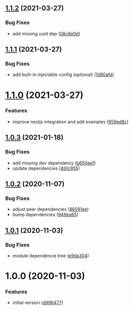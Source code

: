 ## [1.1.2](https://github.com/etienne-bechara/nestjs-redis/compare/v1.1.1...v1.1.2) (2021-03-27)


### Bug Fixes

* add missing uuid dep ([08c8e0d](https://github.com/etienne-bechara/nestjs-redis/commit/08c8e0deec772941e2bf129803081bd4fd8e80a1))

## [1.1.1](https://github.com/etienne-bechara/nestjs-redis/compare/v1.1.0...v1.1.1) (2021-03-27)


### Bug Fixes

* add built-in injectable config (optional) ([1d80afd](https://github.com/etienne-bechara/nestjs-redis/commit/1d80afd02754499898e562d70fb06725947fdbf8))

# [1.1.0](https://github.com/etienne-bechara/nestjs-redis/compare/v1.0.3...v1.1.0) (2021-03-27)


### Features

* improve nestjs integration and add examples ([959ed8c](https://github.com/etienne-bechara/nestjs-redis/commit/959ed8c25af9447de204d82f5b0a88ddd0004e7e))

## [1.0.3](https://github.com/etienne-bechara/nestjs-redis/compare/v1.0.2...v1.0.3) (2021-01-18)


### Bug Fixes

* add missing dev dependency ([b650ee1](https://github.com/etienne-bechara/nestjs-redis/commit/b650ee1013fc1c4ed2168878d38840af44299d0c))
* update dependencies ([4b1c955](https://github.com/etienne-bechara/nestjs-redis/commit/4b1c955e1557512220cda0ad79f30c1403312f51))

## [1.0.2](https://github.com/etienne-bechara/nestjs-redis/compare/v1.0.1...v1.0.2) (2020-11-07)


### Bug Fixes

* adjust peer dependencies ([86591ee](https://github.com/etienne-bechara/nestjs-redis/commit/86591eea2dbdd4dd7a18761f03a240e43d4114fa))
* bump dependencies ([949ea65](https://github.com/etienne-bechara/nestjs-redis/commit/949ea65fe35b8e3de64e928e2d18fdb3c5246c8e))

## [1.0.1](https://github.com/etienne-bechara/nestjs-redis/compare/v1.0.0...v1.0.1) (2020-11-03)


### Bug Fixes

* module dependencie tree ([e9da304](https://github.com/etienne-bechara/nestjs-redis/commit/e9da304b0b9500c8d6fae2ccd650cbe39a934384))

# 1.0.0 (2020-11-03)


### Features

* initial version ([d996477](https://github.com/etienne-bechara/nestjs-redis/commit/d996477adc938dbeece7e2de72d4f5ce47fb0bfe))
